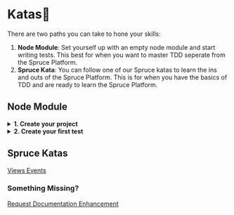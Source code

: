 # Katas🥋

There are two paths you can take to hone your skills:

1. **Node Module**: Set yourself up with an empty node module and start writing tests. This best for when you want to master TDD seperate from the Spruce Platform.
2. **Spruce Kata**: You can follow one of our Spruce katas to learn the ins and outs of the Spruce Platform. This is for when you have the basics of TDD and are ready to learn the Spruce Platform.

## Node Module

<details>
<summary><strong>1. Create your project</strong></summary>


If you want to write a node module from scratch than anyone can use, you can start by running the following command:

```bash
cd path/to/your/projects
spruce create.module kata1
```

> **Note**: Make sure to follow the instructions in the CLI from this point forward.

> **Note**: Along the way, you will be asked if you want to install the "Skill" feature. You can select "Always Skip".

</details>

<details>
<summary><strong>2. Create your first test</strong></summary>

Once you are in your new module, you can open up terminal and run:

```bash
spruce create.test
```

> **Note**: You will be asked if you are making a "Behavioral" or "Implementation" test. You can select "Behavioral" for now.

> **Note**: You will be asked which abstract test to extend, select `AbstractSpruceTest`.

</details>

## Spruce Katas

<div class="guide-sections">
    <a href="{{ '/training/building-a-skill/' | url }}" class="section-link">
        <span class="section-number">Views</span>
    </a>
    <a href="{{ '/training/katas/' | url }}" class="section-link">
        <span class="section-number">Events</span>
    </a>
</div>

### Something Missing?

<div class="grid-buttons">
    <a class="btn" href="https://forms.gle/2ZMtwUxg1egV8sHT8">Request Documentation Enhancement</a>
</div>